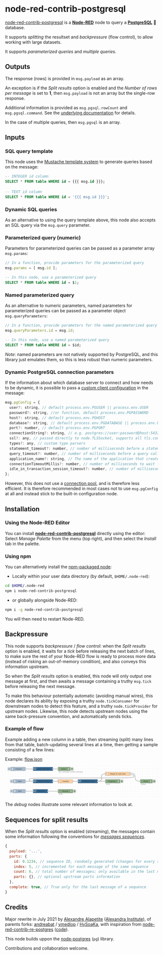 # node-red-contrib-postgresql

[node-red-contrib-postgresql](https://github.com/alexandrainst/node-red-contrib-postgresql)
is a [**Node-RED**](https://nodered.org/) node to query a [**PostgreSQL**](https://www.postgresql.org/) 🐘 database.

It supports *splitting* the resultset and *backpressure* (flow control), to allow working with large datasets.

It supports *parameterized queries* and *multiple queries*.

## Outputs

The response (rows) is provided in `msg.payload` as an array.

An exception is if the *Split results* option is enabled and the *Number of rows per message* is set to **1**,
then `msg.payload` is not an array but the single-row response.

Additional information is provided as `msg.pgsql.rowCount` and `msg.pgsql.command`.
See the [underlying documentation](https://node-postgres.com/api/result) for details.

In the case of multiple queries, then `msg.pgsql` is an array.

## Inputs

### SQL query template

This node uses the [Mustache template system](https://github.com/janl/mustache.js) to generate queries based on the message:

```sql
-- INTEGER id column
SELECT * FROM table WHERE id = {{{ msg.id }}};

-- TEXT id column
SELECT * FROM table WHERE id = '{{{ msg.id }}}';
```

### Dynamic SQL queries

As an alternative to using the query template above, this node also accepts an SQL query via the `msg.query` parameter.

### Parameterized query (numeric)

Parameters for parameterized queries can be passed as a parameter array `msg.params`:

```js
// In a function, provide parameters for the parameterized query
msg.params = [ msg.id ];
```

```sql
-- In this node, use a parameterized query
SELECT * FROM table WHERE id = $1;
```

### Named parameterized query

As an alternative to numeric parameters,
named parameters for parameterized queries can be passed as a parameter object `msg.queryParameters`:

```js
// In a function, provide parameters for the named parameterized query
msg.queryParameters.id = msg.id;
```

```sql
-- In this node, use a named parameterized query
SELECT * FROM table WHERE id = $id;
```

_Note_: named parameters are not natively supported by PostgreSQL, and this library just emulates them,
so this is less robust than numeric parameters.

### Dynamic PostgreSQL connection parameters

If the information about which database server to connect and how needs to be dynamic,
it is possible to pass a [custom client configuration](https://node-postgres.com/api/client) in the message:

```js
msg.pgConfig = {
  user?: string, // default process.env.PGUSER || process.env.USER
  password?: string, //or function, default process.env.PGPASSWORD
  host?: string, // default process.env.PGHOST
  database?: string, // default process.env.PGDATABASE || process.env.USER
  port?: number, // default process.env.PGPORT
  connectionString?: string, // e.g. postgres://user:password@host:5432/database
  ssl?: any, // passed directly to node.TLSSocket, supports all tls.connect options
  types?: any, // custom type parsers
  statement_timeout?: number, // number of milliseconds before a statement in query will time out, default is no timeout
  query_timeout?: number, // number of milliseconds before a query call will timeout, default is no timeout
  application_name?: string, // The name of the application that created this Client instance
  connectionTimeoutMillis?: number, // number of milliseconds to wait for connection, default is no timeout
  idle_in_transaction_session_timeout?: number, // number of milliseconds before terminating any session with an open idle transaction, default is no timeout
};
```

However, this does not use a [connection pool](https://node-postgres.com/features/pooling), and is therefore less efficient.
It is therefore recommended in most cases not to use `msg.pgConfig` at all and instead stick to the built-in configuration node.

## Installation

### Using the Node-RED Editor

You can install [**node-red-contrib-postgresql**](https://flows.nodered.org/node/node-red-contrib-postgresql) directly using the editor:
Select *Manage Palette* from the menu (top right), and then select the *Install* tab in the palette.

### Using npm

You can alternatively install the [npm-packaged node](https://www.npmjs.com/package/node-red-contrib-postgresql):

* Locally within your user data directory (by default, `$HOME/.node-red`):

```sh
cd $HOME/.node-red
npm i node-red-contrib-postgresql
```

* or globally alongside Node-RED:

```sh
npm i -g node-red-contrib-postgresql
```

You will then need to restart Node-RED.

## Backpressure

This node supports *backpressure* / *flow control*:
when the *Split results* option is enabled, it waits for a *tick* before releasing the next batch of lines,
to make sure the rest of your Node-RED flow is ready to process more data
(instead of risking an out-of-memory condition), and also conveys this information upstream.

So when the *Split results* option is enabled, this node will only output one message at first,
and then awaits a message containing a truthy `msg.tick` before releasing the next message.

To make this behaviour potentially automatic (avoiding manual wires), this node declares its ability by exposing a truthy `node.tickConsumer`
for downstream nodes to detect this feature, and a truthy `node.tickProvider` for upstream nodes.
Likewise, this node detects upstream nodes using the same back-pressure convention, and automatically sends ticks.

### Example of flow

Example adding a new column in a table, then streaming (split) many lines from that table, batch-updating several lines at a time,
then getting a sample consisting of a few lines:

Example: [flow.json](doc/flow.json)

![Node-RED flow](doc/flow.png)

The *debug* nodes illustrate some relevant information to look at.

## Sequences for split results

When the *Split results* option is enabled (streaming), the messages contain some information following the
conventions for [*messages sequences*](https://nodered.org/docs/user-guide/messages#message-sequences).

```js
{
  payload: '...',
  parts: {
    id: 0.1234, // sequence ID, randomly generated (changes for every sequence)
    index: 5, // incremented for each message of the same sequence
    count: 6, // total number of messages; only available in the last message of a sequence
    parts: {}, // optional upstream parts information
  },
  complete: true, // True only for the last message of a sequence
}
```

## Credits

Major rewrite in July 2021 by [Alexandre Alapetite](https://alexandra.dk/alexandre.alapetite) ([Alexandra Institute](https://alexandra.dk)),
of parents forks:
[andreabat](https://github.com/andreabat/node-red-contrib-postgrestor) /
[ymedlop](https://github.com/doing-things-with-node-red/node-red-contrib-postgrestor) /
[HySoaKa](https://github.com/HySoaKa/node-red-contrib-postgrestor),
with inspiration from [node-red-contrib-re-postgres](https://flows.nodered.org/node/node-red-contrib-re-postgres)
([code](https://github.com/elmagopy/node-red-contrib-re2-postgres)).

This node builds uppon the [node-postgres](https://github.com/brianc/node-postgres) (`pg`) library.

Contributions and collaboration welcome.
